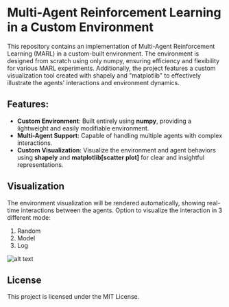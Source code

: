 # Multi-Agent Reinforcement Learning in a Custom Environment

This repository contains an implementation of Multi-Agent Reinforcement Learning (MARL) in a custom-built environment. The environment is designed from scratch using only numpy, ensuring efficiency and flexibility for various MARL experiments. Additionally, the project features a custom visualization tool created with shapely and "matplotlib" to effectively illustrate the agents' interactions and environment dynamics.

## Features:

- **Custom Environment**: Built entirely using **numpy**, providing a lightweight and easily modifiable environment.
- **Multi-Agent Support**: Capable of handling multiple agents with complex interactions.
- **Custom Visualization**: Visualize the environment and agent behaviors using **shapely** and **matplotlib[scatter plot]** for clear and insightful representations.

## Visualization

The environment visualization will be rendered automatically, showing real-time interactions between the agents. Option to visualize the interaction in 3 different mode:

1. Random
2. Model
3. Log

![alt text](https://github.com/Vincent9339/marl-basketball/blob/master/img/image-20240817104031010.png?raw=true)



## License

This project is licensed under the MIT License.

